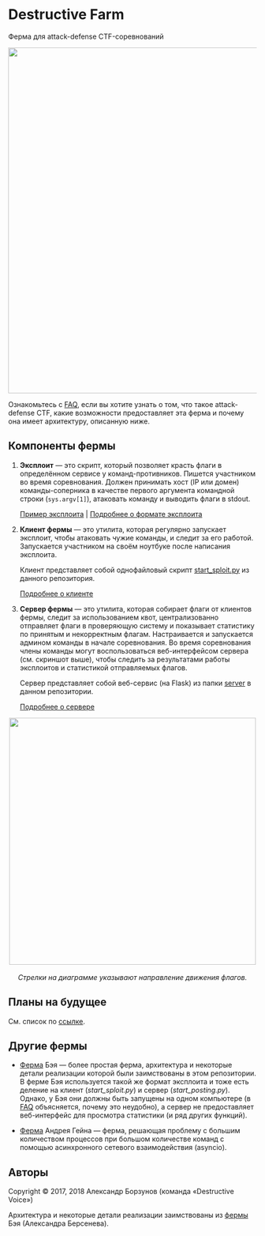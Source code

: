 Destructive Farm
================

Ферма для attack-defense CTF-соревнований

<p align="center">
    <img src="https://github.com/borzunov/DestructiveFarm/blob/master/docs/images/farm_server_screenshot.png" width="700">
</p>

Ознакомьтесь с [FAQ](docs/faq.md), если вы хотите узнать о том, что такое attack-defense CTF, какие возможности предоставляет эта ферма и почему она имеет архитектуру, описанную ниже.

## Компоненты фермы

1. **Эксплоит** &mdash; это скрипт, который позволяет красть флаги в определённом сервисе у команд-противников. Пишется участником во время соревнования. Должен принимать хост (IP или домен) команды-соперника в качестве первого аргумента командной строки (`sys.argv[1]`), атаковать команду и выводить флаги в stdout.

    [Пример эксплоита](client/spl_example_runme.py) | [Подробнее о формате эксплоита](docs/exploit_format.md)

2. **Клиент фермы** &mdash; это утилита, которая регулярно запускает эксплоит, чтобы атаковать чужие команды, и следит за его работой. Запускается участником на своём ноутбуке после написания эксплоита.

    Клиент представляет собой однофайловый скрипт [start_sploit.py](client/start_sploit.py) из данного репозитория.

    [Подробнее о клиенте](docs/farm_client.md)

3. **Сервер фермы** &mdash; это утилита, которая собирает флаги от клиентов фермы, следит за использованием квот, централизованно отправляет флаги в проверяющую систему и показывает статистику по принятым и некорректным флагам. Настраивается и запускается админом команды в начале соревнования. Во время соревнования члены команды могут воспользоваться веб-интерфейсом сервера (см. скриншот выше), чтобы следить за результатами работы эксплоитов и статистикой отправляемых флагов.

    Сервер представляет собой веб-сервис (на Flask) из папки [server](server) в данном репозитории.

    [Подробнее о сервере](docs/farm_server.md)

<p align="center">
    <img src="https://github.com/borzunov/DestructiveFarm/blob/master/docs/images/diagram.png" width="500"><br><br>
    <i>Стрелки на диаграмме указывают направление движения флагов.</i>
</p>

## Планы на будущее

См. список по [ссылке](https://github.com/borzunov/DestructiveFarm/issues/1).

## Другие фермы

- [Ферма](https://github.com/alexbers/exploit_farm) Бэя &mdash; более простая ферма, архитектура и некоторые детали реализации которой были заимствованы в этом репозитории. В ферме Бэя используется такой же формат эксплоита и тоже есть деление на клиент (*start_sploit.py*) и сервер (*start_posting.py*). Однако, у Бэя они должны быть запущены на одном компьютере (в [FAQ](docs/faq.md) объясняется, почему это неудобно), а сервер не предоставляет веб-интерфейс для просмотра статистики (и ряд других функций).

- [Ферма](https://github.com/andgein/ctf-exploit-farm) Андрея Гейна &mdash; ферма, решающая проблему с большим количеством процессов при большом количестве команд с помощью асинхронного сетевого взаимодействия (asyncio).

## Авторы

Copyright &copy; 2017, 2018 Александр Борзунов (команда &laquo;Destructive Voice&raquo;)

Архитектура и некоторые детали реализации заимствованы из [фермы](https://github.com/alexbers/exploit_farm) Бэя (Александра Берсенева).
